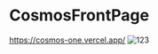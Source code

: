 # CosmosFrontPage
https://cosmos-one.vercel.app/
![123](https://user-images.githubusercontent.com/114031237/199710678-8a8b4ed2-9512-4bb7-b66a-62e00edc2c50.png)

